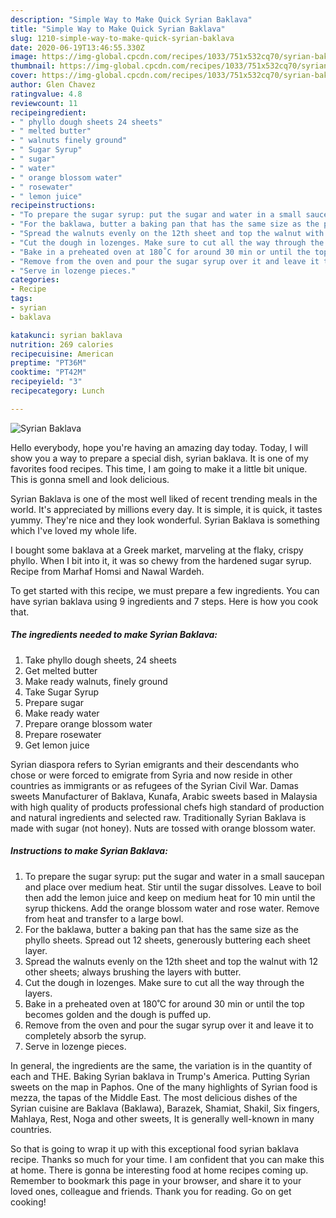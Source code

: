 ```yaml
---
description: "Simple Way to Make Quick Syrian Baklava"
title: "Simple Way to Make Quick Syrian Baklava"
slug: 1210-simple-way-to-make-quick-syrian-baklava
date: 2020-06-19T13:46:55.330Z
image: https://img-global.cpcdn.com/recipes/1033/751x532cq70/syrian-baklava-recipe-main-photo.jpg
thumbnail: https://img-global.cpcdn.com/recipes/1033/751x532cq70/syrian-baklava-recipe-main-photo.jpg
cover: https://img-global.cpcdn.com/recipes/1033/751x532cq70/syrian-baklava-recipe-main-photo.jpg
author: Glen Chavez
ratingvalue: 4.8
reviewcount: 11
recipeingredient:
- " phyllo dough sheets 24 sheets"
- " melted butter"
- " walnuts finely ground"
- " Sugar Syrup"
- " sugar"
- " water"
- " orange blossom water"
- " rosewater"
- " lemon juice"
recipeinstructions:
- "To prepare the sugar syrup: put the sugar and water in a small saucepan and place over medium heat. Stir until the sugar dissolves. Leave to boil then add the lemon juice and keep on medium heat for 10 min until the syrup thickens. Add the orange blossom water and rose water. Remove from heat and transfer to a large bowl."
- "For the baklawa, butter a baking pan that has the same size as the phyllo sheets. Spread out 12 sheets, generously buttering each sheet layer."
- "Spread the walnuts evenly on the 12th sheet and top the walnut with 12 other sheets; always brushing the layers with butter."
- "Cut the dough in lozenges. Make sure to cut all the way through the layers."
- "Bake in a preheated oven at 180˚C for around 30 min or until the top becomes golden and the dough is puffed up."
- "Remove from the oven and pour the sugar syrup over it and leave it to completely absorb the syrup."
- "Serve in lozenge pieces."
categories:
- Recipe
tags:
- syrian
- baklava

katakunci: syrian baklava 
nutrition: 269 calories
recipecuisine: American
preptime: "PT36M"
cooktime: "PT42M"
recipeyield: "3"
recipecategory: Lunch

---
```



![Syrian Baklava](https://img-global.cpcdn.com/recipes/1033/751x532cq70/syrian-baklava-recipe-main-photo.jpg)

Hello everybody, hope you're having an amazing day today. Today, I will show you a way to prepare a special dish, syrian baklava. It is one of my favorites food recipes. This time, I am going to make it a little bit unique. This is gonna smell and look delicious.

Syrian Baklava is one of the most well liked of recent trending meals in the world. It's appreciated by millions every day. It is simple, it is quick, it tastes yummy. They're nice and they look wonderful. Syrian Baklava is something which I've loved my whole life.

I bought some baklava at a Greek market, marveling at the flaky, crispy phyllo. When I bit into it, it was so chewy from the hardened sugar syrup. Recipe from Marhaf Homsi and Nawal Wardeh.


To get started with this recipe, we must prepare a few ingredients. You can have syrian baklava using 9 ingredients and 7 steps. Here is how you cook that.

<!--inarticleads1-->

##### The ingredients needed to make Syrian Baklava:

1. Take  phyllo dough sheets, 24 sheets
1. Get  melted butter
1. Make ready  walnuts, finely ground
1. Take  Sugar Syrup
1. Prepare  sugar
1. Make ready  water
1. Prepare  orange blossom water
1. Prepare  rosewater
1. Get  lemon juice


Syrian diaspora refers to Syrian emigrants and their descendants who chose or were forced to emigrate from Syria and now reside in other countries as immigrants or as refugees of the Syrian Civil War. Damas sweets Manufacturer of Baklava, Kunafa, Arabic sweets based in Malaysia with high quality of products professional chefs high standard of production and natural ingredients and selected raw. Traditionally Syrian Baklava is made with sugar (not honey). Nuts are tossed with orange blossom water. 

<!--inarticleads2-->

##### Instructions to make Syrian Baklava:

1. To prepare the sugar syrup: put the sugar and water in a small saucepan and place over medium heat. Stir until the sugar dissolves. Leave to boil then add the lemon juice and keep on medium heat for 10 min until the syrup thickens. Add the orange blossom water and rose water. Remove from heat and transfer to a large bowl.
1. For the baklawa, butter a baking pan that has the same size as the phyllo sheets. Spread out 12 sheets, generously buttering each sheet layer.
1. Spread the walnuts evenly on the 12th sheet and top the walnut with 12 other sheets; always brushing the layers with butter.
1. Cut the dough in lozenges. Make sure to cut all the way through the layers.
1. Bake in a preheated oven at 180˚C for around 30 min or until the top becomes golden and the dough is puffed up.
1. Remove from the oven and pour the sugar syrup over it and leave it to completely absorb the syrup.
1. Serve in lozenge pieces.


In general, the ingredients are the same, the variation is in the quantity of each and THE. Baking Syrian baklava in Trump&#39;s America. Putting Syrian sweets on the map in Paphos. One of the many highlights of Syrian food is mezza, the tapas of the Middle East. The most delicious dishes of the Syrian cuisine are Baklava (Baklawa), Barazek, Shamiat, Shakil, Six fingers, Mahlaya, Rest, Noga and other sweets, It is generally well-known in many countries. 

So that is going to wrap it up with this exceptional food syrian baklava recipe. Thanks so much for your time. I am confident that you can make this at home. There is gonna be interesting food at home recipes coming up. Remember to bookmark this page in your browser, and share it to your loved ones, colleague and friends. Thank you for reading. Go on get cooking!
